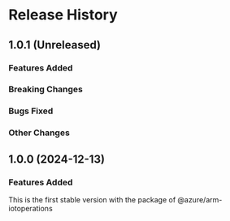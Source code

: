 # Release History

## 1.0.1 (Unreleased)

### Features Added

### Breaking Changes

### Bugs Fixed

### Other Changes

## 1.0.0 (2024-12-13)

### Features Added

This is the first stable version with the package of @azure/arm-iotoperations
